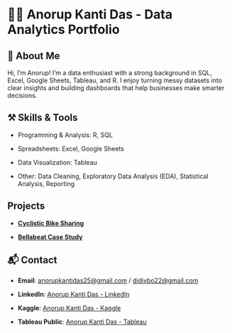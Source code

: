 # 🧑‍💻 Anorup Kanti Das - Data Analytics Portfolio

## 📌 About Me
Hi, I’m Anorup! I’m a data enthusiast with a strong background in SQL, Excel, Google Sheets, Tableau, and R. I enjoy turning messy datasets into clear insights and building dashboards that help businesses make smarter decisions.


## ⚒️ Skills & Tools

* Programming & Analysis: R, SQL

* Spreadsheets: Excel, Google Sheets

* Data Visualization: Tableau

* Other: Data Cleaning, Exploratory Data Analysis (EDA), Statistical Analysis, Reporting

## Projects

* **[Cyclistic Bike Sharing](https://github.com/akantidas/Cyclistic-Ride-Sharing)**

* **[Bellabeat Case Study](https://github.com/akantidas/Bellabeat-Case-Study/tree/main)**


## 📬 Contact

* **Email**: anorupkantidas25@gmail.com / didivbo22@gmail.com

* **LinkedIn**: [Anorup Kanti Das - LinkedIn](https://www.linkedin.com/in/anorup-kanti-das-2ba2a7246/)

* **Kaggle**: [Anorup Kanti Das - Kaggle](https://www.kaggle.com/anurupkantidas)

* **Tableau Public**: [Anorup Kanti Das - Tableau](https://public.tableau.com/app/profile/anorup.kanti.das)
